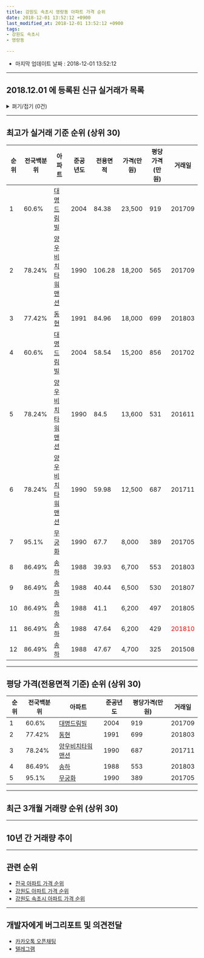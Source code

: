 ```yaml
---
title: 강원도 속초시 영랑동 아파트 가격 순위
date: 2018-12-01 13:52:12 +0900
last_modified_at: 2018-12-01 13:52:12 +0900
tags:
- 강원도 속초시
- 영랑동

---
```


* 마지막 업데이트 날짜 : 2018-12-01 13:52:12

---

## 2018.12.01 에 등록된 신규 실거래가 목록

<details>
<summary>펴기/접기 (0건)</summary>
<div markdown="1">

|아파트|전국백분위|준공년도|전용면적|가격(만원)|평당가격(만원)|거래일|
|---|---|---|---|---|---|---|
|없음|||||||


</div>
</details>

---

## 최고가 실거래 기준 순위 (상위 30)


|순위|전국백분위|아파트|준공년도|전용면적|가격(만원)|평당가격(만원)|거래일|
|---|---|---|---|---|---|---|---|
|1|60.6%|[대명드림빌](https://search.naver.com/search.naver?query=%EA%B0%95%EC%9B%90%EB%8F%84+%EC%86%8D%EC%B4%88%EC%8B%9C+%EC%98%81%EB%9E%91%EB%8F%99+%EB%8C%80%EB%AA%85%EB%93%9C%EB%A6%BC%EB%B9%8C)|2004|84.38|23,500|919|201709|
|2|78.24%|[양우비치타워맨션](https://search.naver.com/search.naver?query=%EA%B0%95%EC%9B%90%EB%8F%84+%EC%86%8D%EC%B4%88%EC%8B%9C+%EC%98%81%EB%9E%91%EB%8F%99+%EC%96%91%EC%9A%B0%EB%B9%84%EC%B9%98%ED%83%80%EC%9B%8C%EB%A7%A8%EC%85%98)|1990|106.28|18,200|565|201709|
|3|77.42%|[동현](https://search.naver.com/search.naver?query=%EA%B0%95%EC%9B%90%EB%8F%84+%EC%86%8D%EC%B4%88%EC%8B%9C+%EC%98%81%EB%9E%91%EB%8F%99+%EB%8F%99%ED%98%84)|1991|84.96|18,000|699|201803|
|4|60.6%|[대명드림빌](https://search.naver.com/search.naver?query=%EA%B0%95%EC%9B%90%EB%8F%84+%EC%86%8D%EC%B4%88%EC%8B%9C+%EC%98%81%EB%9E%91%EB%8F%99+%EB%8C%80%EB%AA%85%EB%93%9C%EB%A6%BC%EB%B9%8C)|2004|58.54|15,200|856|201702|
|5|78.24%|[양우비치타워맨션](https://search.naver.com/search.naver?query=%EA%B0%95%EC%9B%90%EB%8F%84+%EC%86%8D%EC%B4%88%EC%8B%9C+%EC%98%81%EB%9E%91%EB%8F%99+%EC%96%91%EC%9A%B0%EB%B9%84%EC%B9%98%ED%83%80%EC%9B%8C%EB%A7%A8%EC%85%98)|1990|84.5|13,600|531|201611|
|6|78.24%|[양우비치타워맨션](https://search.naver.com/search.naver?query=%EA%B0%95%EC%9B%90%EB%8F%84+%EC%86%8D%EC%B4%88%EC%8B%9C+%EC%98%81%EB%9E%91%EB%8F%99+%EC%96%91%EC%9A%B0%EB%B9%84%EC%B9%98%ED%83%80%EC%9B%8C%EB%A7%A8%EC%85%98)|1990|59.98|12,500|687|201711|
|7|95.1%|[무궁화](https://search.naver.com/search.naver?query=%EA%B0%95%EC%9B%90%EB%8F%84+%EC%86%8D%EC%B4%88%EC%8B%9C+%EC%98%81%EB%9E%91%EB%8F%99+%EB%AC%B4%EA%B6%81%ED%99%94)|1990|67.7|8,000|389|201705|
|8|86.49%|[송하](https://search.naver.com/search.naver?query=%EA%B0%95%EC%9B%90%EB%8F%84+%EC%86%8D%EC%B4%88%EC%8B%9C+%EC%98%81%EB%9E%91%EB%8F%99+%EC%86%A1%ED%95%98)|1988|39.93|6,700|553|201803|
|9|86.49%|[송하](https://search.naver.com/search.naver?query=%EA%B0%95%EC%9B%90%EB%8F%84+%EC%86%8D%EC%B4%88%EC%8B%9C+%EC%98%81%EB%9E%91%EB%8F%99+%EC%86%A1%ED%95%98)|1988|40.44|6,500|530|201807|
|10|86.49%|[송하](https://search.naver.com/search.naver?query=%EA%B0%95%EC%9B%90%EB%8F%84+%EC%86%8D%EC%B4%88%EC%8B%9C+%EC%98%81%EB%9E%91%EB%8F%99+%EC%86%A1%ED%95%98)|1988|41.1|6,200|497|201805|
|11|86.49%|[송하](https://search.naver.com/search.naver?query=%EA%B0%95%EC%9B%90%EB%8F%84+%EC%86%8D%EC%B4%88%EC%8B%9C+%EC%98%81%EB%9E%91%EB%8F%99+%EC%86%A1%ED%95%98)|1988|47.64|6,200|429|<span style="color:red">201810</span>|
|12|86.49%|[송하](https://search.naver.com/search.naver?query=%EA%B0%95%EC%9B%90%EB%8F%84+%EC%86%8D%EC%B4%88%EC%8B%9C+%EC%98%81%EB%9E%91%EB%8F%99+%EC%86%A1%ED%95%98)|1988|47.67|4,700|325|201508|


---

## 평당 가격(전용면적 기준) 순위 (상위 30)


|순위|전국백분위|아파트|준공년도|평당가격(만원)|거래일|
|---|---|---|---|---|---|
|1|60.6%|[대명드림빌](https://search.naver.com/search.naver?query=%EA%B0%95%EC%9B%90%EB%8F%84+%EC%86%8D%EC%B4%88%EC%8B%9C+%EC%98%81%EB%9E%91%EB%8F%99+%EB%8C%80%EB%AA%85%EB%93%9C%EB%A6%BC%EB%B9%8C)|2004|919|201709|
|2|77.42%|[동현](https://search.naver.com/search.naver?query=%EA%B0%95%EC%9B%90%EB%8F%84+%EC%86%8D%EC%B4%88%EC%8B%9C+%EC%98%81%EB%9E%91%EB%8F%99+%EB%8F%99%ED%98%84)|1991|699|201803|
|3|78.24%|[양우비치타워맨션](https://search.naver.com/search.naver?query=%EA%B0%95%EC%9B%90%EB%8F%84+%EC%86%8D%EC%B4%88%EC%8B%9C+%EC%98%81%EB%9E%91%EB%8F%99+%EC%96%91%EC%9A%B0%EB%B9%84%EC%B9%98%ED%83%80%EC%9B%8C%EB%A7%A8%EC%85%98)|1990|687|201711|
|4|86.49%|[송하](https://search.naver.com/search.naver?query=%EA%B0%95%EC%9B%90%EB%8F%84+%EC%86%8D%EC%B4%88%EC%8B%9C+%EC%98%81%EB%9E%91%EB%8F%99+%EC%86%A1%ED%95%98)|1988|553|201803|
|5|95.1%|[무궁화](https://search.naver.com/search.naver?query=%EA%B0%95%EC%9B%90%EB%8F%84+%EC%86%8D%EC%B4%88%EC%8B%9C+%EC%98%81%EB%9E%91%EB%8F%99+%EB%AC%B4%EA%B6%81%ED%99%94)|1990|389|201705|


---

## 최근 3개월 거래량 순위 (상위 30)


<div style="width:100%;">
    <canvas id="deal_count_ranking" height="250"></canvas>
</div>


<script>
new Chart(document.getElementById("deal_count_ranking"), {
    type: 'horizontalBar',
    data: {
        labels: ['양우비치타워맨션', '송하', '동현'],
        datasets: [{
            label: '실거래 수',
            data: [4, 2, 1],
            borderColor: "rgba(255, 0, 128, 1)",
            backgroundColor: "rgba(255, 0, 128, 0.5)",
            fill: false,
        }]
    },
    options: {
        responsive: true,
        title: {
            display: true,
            text: '최근 3개월 거래량 순위'
        },
        tooltips: {
            mode: 'index',
            intersect: false,
            callbacks: {
                title: function(tooltipItems, data) {
                    return "실거래 수:";
                },
                label: function(tooltipItem, data) {
                    return data.labels[tooltipItem.index] + ": " + tooltipItem.xLabel;
                }
            }
        },
        hover: {
            mode: 'nearest',
            intersect: true
        },
        scales: {
            xAxes: [{
                display: true,
                scaleLabel: {
                    display: true,
                    labelString: '실거래 수'
                },
                ticks: {
                    suggestedMin: 0,
                }
            }],
            yAxes: [{
                display: true,
                ticks: {
                    autoSkip: false,
                    callback: function(value, index, values) {
                        if (value.length > 15)
                            return value.substr(0, 13) + "...";
                        else
                            return value;
                    }
                },
                scaleLabel: {
                    display: false,
                }
            }]
        }
    }
});

</script>


---

## 10년 간 거래량 추이


<div style="width:100%;">
    <canvas id="deal_progress" height="250"></canvas>
</div>

<script>
new Chart(document.getElementById("deal_progress"), {
    type: 'line',
    data: {
        labels: ['200812','200901','200902','200903','200904','200905','200906','200907','200908','200909','200910','200911','200912','201001','201002','201003','201004','201005','201006','201007','201008','201009','201010','201011','201012','201101','201102','201103','201104','201105','201106','201107','201108','201109','201110','201111','201112','201201','201202','201203','201204','201205','201206','201207','201208','201209','201210','201211','201212','201301','201302','201303','201304','201305','201306','201307','201308','201309','201310','201311','201312','201401','201402','201403','201404','201405','201406','201407','201408','201409','201410','201411','201412','201501','201502','201503','201504','201505','201506','201507','201508','201509','201510','201511','201512','201601','201602','201603','201604','201605','201606','201607','201608','201609','201610','201611','201612','201701','201702','201703','201704','201705','201706','201707','201708','201709','201710','201711','201712','201801','201802','201803','201804','201805','201806','201807','201808','201809','201810','201811','201812'],
        datasets: [{
            label: '실거래 수',
            pointRadius: 1,
            data: [4, 1, 6, 4, 1, 5, 4, 3, 4, 5, 5, 6, 1, 4, 5, 8, 8, 8, 4, 5, 5, 4, 5, 5, 4, 9, 6, 11, 6, 3, 2, 5, 2, 2, 5, 5, 1, 1, 4, 3, 3, 2, 5, 1, 2, 3, 7, 3, 1, 3, 5, 6, 4, 4, 1, 2, 3, 5, 3, 0, 2, 3, 1, 5, 2, 4, 1, 1, 1, 6, 6, 3, 1, 4, 2, 8, 6, 1, 4, 3, 2, 1, 5, 3, 1, 3, 1, 4, 2, 5, 0, 2, 3, 2, 2, 2, 1, 2, 4, 0, 2, 4, 6, 2, 9, 7, 1, 8, 5, 5, 2, 5, 0, 2, 2, 3, 4, 2, 3, 4, 0],
            borderColor: "rgba(255, 201, 14, 1)",
            backgroundColor: "rgba(255, 201, 14, 0.5)",
            fill: true,
        }]
    },
    options: {
        responsive: true,
        title: {
            display: true,
            text: '10년간 거래량 추이'
        },
        tooltips: {
            mode: 'index',
            intersect: false,
        },
        hover: {
            mode: 'nearest',
            intersect: true
        },
        scales: {
            xAxes: [{
                display: true,
                scaleLabel: {
                    display: true,
                    labelString: '년/월'
                }
            }],
            yAxes: [{
                display: true,
                ticks: {
                    suggestedMin: 0,
                },
                scaleLabel: {
                    display: true,
                    labelString: '실거래 수'
                }
            }]
        }
    }
});

</script>


---

## 관련 순위

- [전국 아파트 가격 순위](https://inasie.github.io/apt-ranking/전국)
- [강원도 아파트 가격 순위](https://inasie.github.io/apt-ranking/강원도)
- [강원도 속초시 아파트 가격 순위](https://inasie.github.io/apt-ranking/강원도-속초시)


---

## 개발자에게 버그리포트 및 의견전달

- [카카오톡 오픈채팅](https://open.kakao.com/o/gLJUAP4)
- [텔레그램](https://t.me/inasie)

